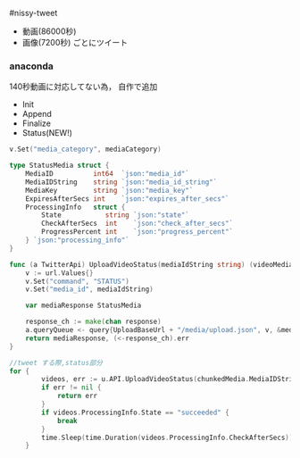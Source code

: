 #nissy-tweet
- 動画(86000秒)
- 画像(7200秒)
ごとにツイート

### anaconda 
140秒動画に対応してない為，
自作で追加
- Init
- Append
- Finalize
- Status(NEW!)

```Go:UploadVideoInit.go
v.Set("media_category", mediaCategory)
```

```Go:UploadVideoStatus.go
type StatusMedia struct {
	MediaID          int64  `json:"media_id"`
	MediaIDString    string `json:"media_id_string"`
	MediaKey         string `json:"media_key"`
	ExpiresAfterSecs int    `json:"expires_after_secs"`
	ProcessingInfo   struct {
		State           string `json:"state"`
		CheckAfterSecs  int    `json:"check_after_secs"`
		ProgressPercent int    `json:"progress_percent"`
	} `json:"processing_info"`
}

func (a TwitterApi) UploadVideoStatus(mediaIdString string) (videoMedia StatusMedia, err error) {
	v := url.Values{}
	v.Set("command", "STATUS")
	v.Set("media_id", mediaIdString)

	var mediaResponse StatusMedia

	response_ch := make(chan response)
	a.queryQueue <- query{UploadBaseUrl + "/media/upload.json", v, &mediaResponse, _GET, response_ch}
	return mediaResponse, (<-response_ch).err
}
```

```Go
//tweet する際,status部分
for {
		videos, err := u.API.UploadVideoStatus(chunkedMedia.MediaIDString)
		if err != nil {
			return err
		}
		if videos.ProcessingInfo.State == "succeeded" {
			break
		}
		time.Sleep(time.Duration(videos.ProcessingInfo.CheckAfterSecs))
	}
```
